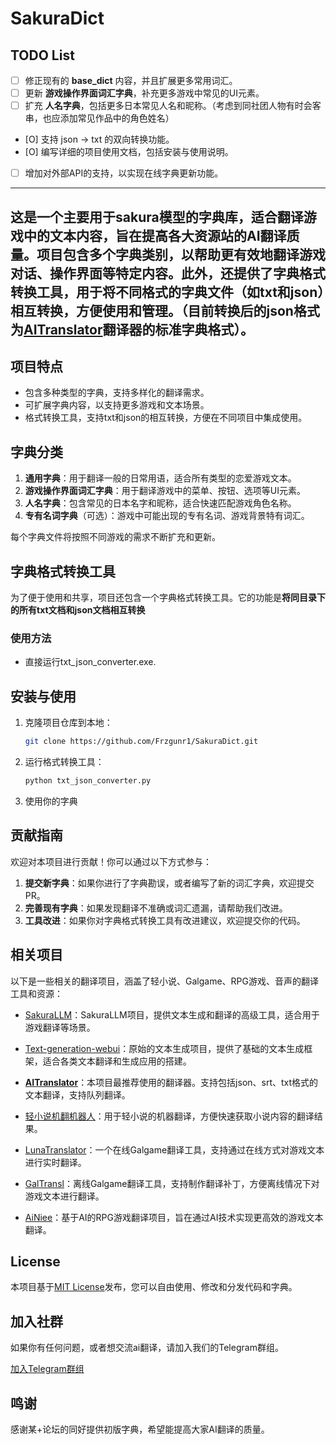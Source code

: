
# SakuraDict

## TODO List

- [ ] 修正现有的 **base_dict** 内容，并且扩展更多常用词汇。
- [ ] 更新 **游戏操作界面词汇字典**，补充更多游戏中常见的UI元素。
- [ ] 扩充 **人名字典**，包括更多日本常见人名和昵称。（考虑到同社团人物有时会客串，也应添加常见作品中的角色姓名）
- [O] 支持 json -> txt 的双向转换功能。
- [O] 编写详细的项目使用文档，包括安装与使用说明。
- [ ] 增加对外部API的支持，以实现在线字典更新功能。

---
这是一个主要用于sakura模型的字典库，适合翻译游戏中的文本内容，旨在提高各大资源站的AI翻译质量。项目包含多个字典类别，以帮助更有效地翻译游戏对话、操作界面等特定内容。此外，还提供了字典格式转换工具，用于将不同格式的字典文件（如txt和json）相互转换，方便使用和管理。（目前转换后的json格式为[AITranslator](https://github.com/jxq1997216/AITranslator)翻译器的标准字典格式）。
---

## 项目特点
- 包含多种类型的字典，支持多样化的翻译需求。
- 可扩展字典内容，以支持更多游戏和文本场景。
- 格式转换工具，支持txt和json的相互转换，方便在不同项目中集成使用。

## 字典分类
1. **通用字典**：用于翻译一般的日常用语，适合所有类型的恋爱游戏文本。
2. **游戏操作界面词汇字典**：用于翻译游戏中的菜单、按钮、选项等UI元素。
3. **人名字典**：包含常见的日本名字和昵称，适合快速匹配游戏角色名称。
4. **专有名词字典**（可选）：游戏中可能出现的专有名词、游戏背景特有词汇。

每个字典文件将按照不同游戏的需求不断扩充和更新。

## 字典格式转换工具

为了便于使用和共享，项目还包含一个字典格式转换工具。它的功能是**将同目录下的所有txt文档和json文档相互转换**

### 使用方法
- 直接运行txt_json_converter.exe.


## 安装与使用

1. 克隆项目仓库到本地：
   ```bash
   git clone https://github.com/Frzgunr1/SakuraDict.git
   ```

2. 运行格式转换工具：
   ```bash
   python txt_json_converter.py
   ```

3. 使用你的字典


## 贡献指南

欢迎对本项目进行贡献！你可以通过以下方式参与：

1. **提交新字典**：如果你进行了字典勘误，或者编写了新的词汇字典，欢迎提交PR。
2. **完善现有字典**：如果发现翻译不准确或词汇遗漏，请帮助我们改进。
3. **工具改进**：如果你对字典格式转换工具有改进建议，欢迎提交你的代码。


## 相关项目

以下是一些相关的翻译项目，涵盖了轻小说、Galgame、RPG游戏、音声的翻译工具和资源：

- [SakuraLLM](https://github.com/SakuraLLM/SakuraLLM)：SakuraLLM项目，提供文本生成和翻译的高级工具，适合用于游戏翻译等场景。
 
- [Text-generation-webui](https://github.com/oobabooga/text-generation-webui)：原始的文本生成项目，提供了基础的文本生成框架，适合各类文本翻译和生成应用的搭建。

- **[AITranslator](https://github.com/jxq1997216/AITranslator)**：本项目最推荐使用的翻译器。支持包括json、srt、txt格式的文本翻译，支持队列翻译。

- [轻小说机翻机器人](https://books.fishhawk.top/)：用于轻小说的机器翻译，方便快速获取小说内容的翻译结果。
  
- [LunaTranslator](https://github.com/HIllya51/LunaTranslator)：一个在线Galgame翻译工具，支持通过在线方式对游戏文本进行实时翻译。
  
- [GalTransl](https://github.com/XD2333/GalTransl)：离线Galgame翻译工具，支持制作翻译补丁，方便离线情况下对游戏文本进行翻译。
  
- [AiNiee](https://github.com/NEKOparapa/AiNiee-chatgpt)：基于AI的RPG游戏翻译项目，旨在通过AI技术实现更高效的游戏文本翻译。

## License

本项目基于[MIT License](LICENSE)发布，您可以自由使用、修改和分发代码和字典。

## 加入社群

如果你有任何问题，或者想交流ai翻译，请加入我们的Telegram群组。

[加入Telegram群组](https://t.me/+G0kcBnxHj585MmRl)

## 鸣谢

感谢某+论坛的同好提供初版字典，希望能提高大家AI翻译的质量。

